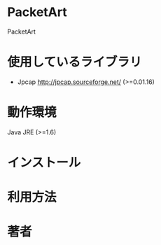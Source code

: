 
PacketArt
=========
PacketArt 

使用しているライブラリ
=========
* Jpcap <http://jpcap.sourceforge.net/> (>=0.01.16)

動作環境
=========
Java JRE (>=1.6)

インストール
=========


利用方法
=========

著者
=========

